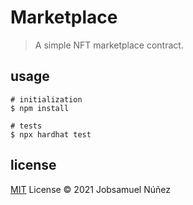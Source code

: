# Marketplace

> A simple NFT marketplace contract.

<!-- #### [Live demo](https://jobsa.co/marketplace) -->

## usage

```shell
# initialization
$ npm install

# tests
$ npx hardhat test
```

<!--
## deployed contract address

Binance Testnet ([view contract](https://testnet.bscscan.com/address/TODO))

`TODO` -->

## license

[MIT](http://opensource.org/licenses/MIT) License © 2021 Jobsamuel Núñez
